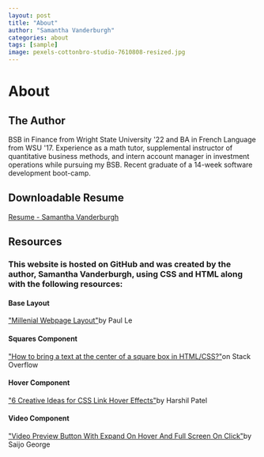 ```yaml
---
layout: post
title: "About"
author: "Samantha Vanderburgh"
categories: about
tags: [sample]
image: pexels-cottonbro-studio-7610808-resized.jpg
---
```


<body>
  <h1>About</h1>
  
  <h2>The Author</h2>
  <p>BSB in Finance from Wright State University '22 and BA in French Language from WSU '17. Experience as a math tutor, supplemental instructor of quantitative business methods, and intern account manager in investment operations while pursuing my BSB. Recent graduate of a 14-week software development boot-camp.</p>

  <h2 id="downloadable-resume">Downloadable Resume</h2>
  <p><a href="./assets/Resume - Samantha Vanderburgh.pdf" download>Resume - Samantha Vanderburgh</a></p>

  <h2>Resources</h2>
  <h3>This website is hosted on GitHub and was created by the author, Samantha Vanderburgh, using CSS and HTML along with the following resources:</h3>
  
  <h4>Base Layout</h4>
  <p><a href="https://github.com/LeNPaul/Millennial" target="_blank">"Millenial Webpage Layout"</a>by Paul Le</p>

  <h4>Squares Component</h4>
  <p><a href="https://stackoverflow.com/questions/46351635/how-to-bring-a-text-at-the-center-of-a-square-box-in-html-css" target="_blank">"How to bring a text at the center of a square box in HTML/CSS?"</a>on Stack Overflow</p>

  <h4>Hover Component</h4>
  <p><a href="https://css-tricks.com/css-link-hover-effects/" target="_blank">"6 Creative Ideas for CSS Link Hover Effects"</a>by Harshil Patel<p>

  <h4>Video Component</h4>
  <p><a href="https://codemyui.com/video-preview-button-with-expand-on-hover-and-full-screen-on-click/" target="_blank">"Video Preview Button With Expand On Hover And Full Screen On Click"</a>by Saijo George</p>
</body>
